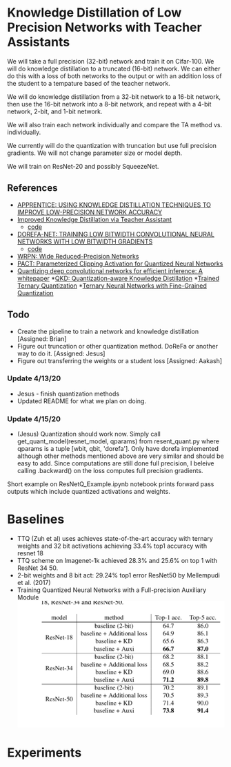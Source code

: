 # Knowledge Distillation of Low Precision Networks with Teacher Assistants
We will take a full precision (32-bit) network and train it on Cifar-100. We will do knowledge distillation to a truncated (16-bit) network. We can either do this with a loss of both networks to the output or with an addition loss of the student to a tempature based of the teacher network.

We will do knowledge distillation from a 32-bit network to a 16-bit network, then use the 16-bit network into a 8-bit network, and repeat with a 4-bit network, 2-bit, and 1-bit network.

We will also train each network individually and compare the TA method vs. individually.

We currently will do the quantization with truncation but use full precision gradients. We will not change parameter size or model depth.

We will train on ResNet-20 and possibly SqueezeNet.

## References

* [APPRENTICE: USING KNOWLEDGE DISTILLATION
TECHNIQUES TO IMPROVE LOW-PRECISION NETWORK ACCURACY](https://arxiv.org/pdf/1711.05852.pdf)
* [Improved Knowledge Distillation via Teacher Assistant](https://arxiv.org/pdf/1902.03393.pdf)
  * [code](https://github.com/imirzadeh/Teacher-Assistant-Knowledge-Distillation)
* [DOREFA-NET: TRAINING LOW BITWIDTH CONVOLUTIONAL NEURAL NETWORKS WITH LOW BITWIDTH
GRADIENTS](https://arxiv.org/pdf/1606.06160.pdf)
  * [code](https://github.com/bCom5/DoReFa-network-compression)
 * [WRPN: Wide Reduced-Precision Networks](https://arxiv.org/pdf/1709.01134.pdf)
 * [PACT: Parameterized Clipping Activation for Quantized Neural Networks](https://arxiv.org/abs/1805.06085)
 * [Quantizing deep convolutional networks for efficient inference: A whitepaper](https://arxiv.org/pdf/1806.08342.pdf)
*[QKD: Quantization-aware Knowledge Distillation](https://arxiv.org/pdf/1911.12491.pdf)
*[Trained Ternary Quantization](https://arxiv.org/abs/1612.01064)
*[Ternary Neural Networks with Fine-Grained Quantization](https://arxiv.org/abs/1705.01462)

## Todo
* Create the pipeline to train a network and knowledge distillation [Assigned: Brian]
* Figure out truncation or other quantization method. DoReFa or another way to do it. [Assigned: Jesus]
* Figure out transferring the weights or a student loss [Assigned: Aakash]

### Update 4/13/20
* Jesus - finish quantization methods
* Updated README for what we plan on doing.

### Update 4/15/20
* (Jesus) Quantization should work now. Simply call get_quant_model(resnet_model, qparams) from resent_quant.py
where qparams is a tuple [wbit, qbit, 'dorefa']. Only have dorefa implemented although other methods mentioned 
above are very similar and should be easy to add. Since computations are still done full precision, I beleive
calling .backward() on the loss computes full precision gradients.

Short example on ResNetQ_Example.ipynb notebook prints forward pass outputs which include quantized activations
and weights.

# Baselines
- TTQ (Zuh et al) uses achieves state-of-the-art accuracy with ternary weights and 32 bit activations
achieving 33.4% top1 accuracy with resnet 18
- TTQ scheme on Imagenet-1k achieved 28.3% and 25.6% on top 1 with ResNet 34 50.
- 2-bit weights and 8 bit act: 29.24% top1 error ResNet50 by Mellempudi et al. (2017) 
- Training Quantized Neural Networks with a Full-precision Auxiliary Module 
![ResNet](./images/ResnetAux.png?raw=true "Title")

# Experiments 


